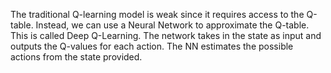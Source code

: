 The traditional Q-learning model is weak since it requires access to the Q-table. Instead, we can use a Neural Network to approximate the Q-table. This is called Deep Q-Learning. The network takes in the state as input and outputs the Q-values for each action. The NN estimates the possible actions from the state provided.